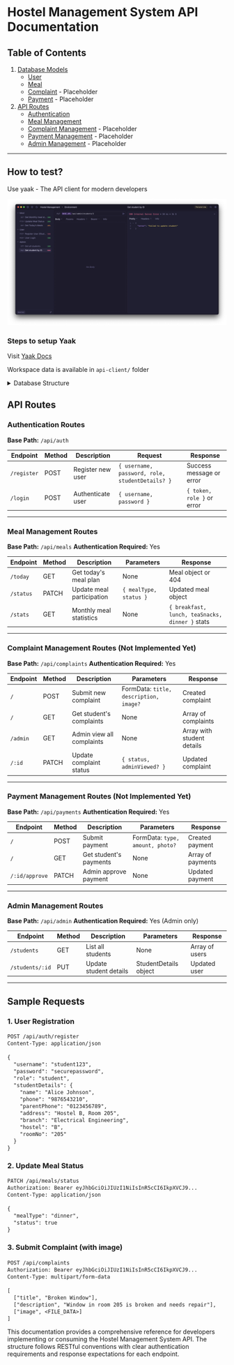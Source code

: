 # Hostel Management System API Documentation

## Table of Contents
1. [Database Models](#database-models)
   - [User](#user-model)
   - [Meal](#meal-model)
   - [Complaint](#complaint-model) - Placeholder
   - [Payment](#payment-model) - Placeholder
2. [API Routes](#api-routes)
   - [Authentication](#authentication-routes)
   - [Meal Management](#meal-management-routes)
   - [Complaint Management](#complaint-management-routes) - Placeholder
   - [Payment Management](#payment-management-routes) - Placeholder
   - [Admin Management](#admin-management-routes) - Placeholder

---

## How to test?

Use yaak - The API client for modern developers

![Yaak Interface](../docs/yaak-interface.png)

### Steps to setup Yaak

Visit [Yaak Docs](https://feedback.yaak.app/help/collections/8721561-getting-started)

Workspace data is available in `api-client/` folder

<details>
    <summary>Database Structure</summary>


## Database Models

### User Model
**File:** `models/User.ts`
**Description:** Stores user information including authentication details and student-specific data.

#### Fields:
| Field | Type | Required | Description |
|-------|------|----------|-------------|
| `username` | String | Yes | Unique identifier for login |
| `password` | String | Yes | Hashed password |
| `role` | String | Yes | Either 'student' or 'admin' |
| `studentDetails` | Object | No | Student-specific information (nested) |

#### StudentDetails Sub-fields:
| Field | Type | Description |
|-------|------|-------------|
| `name` | String | Full name of student |
| `phone` | String | Contact number |
| `parentPhone` | String | Parent/guardian contact |
| `address` | String | Residential address |
| `branch` | String | Academic department |
| `hostel` | String | Hostel name/block |
| `roomNo` | String | Room number |
| `photo` | String | Path to profile photo |

---

### Meal Model
**File:** `models/Meal.ts`
**Description:** Tracks daily meal plans and student participation.

#### Fields:
| Field | Type | Required | Description |
|-------|------|----------|-------------|
| `date` | Date | Yes | Date of meal plan |
| `breakfast` | String | No | Breakfast menu item |
| `lunch` | String | No | Lunch menu item |
| `teaSnacks` | String | No | Tea/Snacks menu item |
| `dinner` | String | No | Dinner menu item |
| `status` | Object | Yes | Participation status (nested) |
| `student` | ObjectId | Yes | Reference to User |

#### Status Sub-fields:
| Field | Type | Default | Description |
|-------|------|---------|-------------|
| `breakfast` | Boolean | false | Whether student attended breakfast |
| `lunch` | Boolean | false | Whether student attended lunch |
| `teaSnacks` | Boolean | false | Whether student attended tea/snacks |
| `dinner` | Boolean | false | Whether student attended dinner |

---

### Complaint Model
**File:** `models/Complaint.ts`
**Description:** Manages student complaints and their resolution status.

#### Fields:
| Field | Type | Required | Description |
|-------|------|----------|-------------|
| `title` | String | Yes | Complaint title |
| `description` | String | Yes | Detailed description |
| `image` | String | No | Path to attached image |
| `status` | String | Yes | 'pending' or 'resolved' |
| `student` | ObjectId | Yes | Reference to User |
| `createdAt` | Date | Yes | Timestamp of creation |
| `adminViewed` | Boolean | Yes | Whether admin has seen complaint |

---

### Payment Model
**File:** `models/Payment.ts`
**Description:** Handles fee payments and utility bills.

#### Fields:
| Field | Type | Required | Description |
|-------|------|----------|-------------|
| `type` | String | Yes | 'hostel', 'water', or 'electricity' |
| `amount` | Number | Yes | Payment amount |
| `status` | String | Yes | 'pending', 'paid', or 'approved' |
| `photo` | String | No | Path to payment receipt |
| `student` | ObjectId | Yes | Reference to User |
| `createdAt` | Date | Yes | Timestamp of creation |

---

</details>

## API Routes

### Authentication Routes
**Base Path:** `/api/auth`

| Endpoint | Method | Description | Request | Response |
|----------|--------|-------------|---------|----------|
| `/register` | POST | Register new user | `{ username, password, role, studentDetails? }` | Success message or error |
| `/login` | POST | Authenticate user | `{ username, password }` | `{ token, role }` or error |

---

### Meal Management Routes
**Base Path:** `/api/meals`
**Authentication Required:** Yes

| Endpoint | Method | Description | Parameters | Response |
|----------|--------|-------------|------------|----------|
| `/today` | GET | Get today's meal plan | None | Meal object or 404 |
| `/status` | PATCH | Update meal participation | `{ mealType, status }` | Updated meal object |
| `/stats` | GET | Monthly meal statistics | None | `{ breakfast, lunch, teaSnacks, dinner }` stats |

---

### Complaint Management Routes (Not Implemented Yet)
**Base Path:** `/api/complaints`
**Authentication Required:** Yes

| Endpoint | Method | Description | Parameters | Response |
|----------|--------|-------------|------------|----------|
| `/` | POST | Submit new complaint | FormData: `title, description, image?` | Created complaint |
| `/` | GET | Get student's complaints | None | Array of complaints |
| `/admin` | GET | Admin view all complaints | None | Array with student details |
| `/:id` | PATCH | Update complaint status | `{ status, adminViewed? }` | Updated complaint |

---

### Payment Management Routes (Not Implemented Yet)
**Base Path:** `/api/payments`
**Authentication Required:** Yes

| Endpoint | Method | Description | Parameters | Response |
|----------|--------|-------------|------------|----------|
| `/` | POST | Submit payment | FormData: `type, amount, photo?` | Created payment |
| `/` | GET | Get student's payments | None | Array of payments |
| `/:id/approve` | PATCH | Admin approve payment | None | Updated payment |

---

### Admin Management Routes
**Base Path:** `/api/admin`
**Authentication Required:** Yes (Admin only)

| Endpoint | Method | Description | Parameters | Response |
|----------|--------|-------------|------------|----------|
| `/students` | GET | List all students | None | Array of users |
| `/students/:id` | PUT | Update student details | StudentDetails object | Updated user |

---

## Sample Requests

### 1. User Registration
```http
POST /api/auth/register
Content-Type: application/json

{
  "username": "student123",
  "password": "securepassword",
  "role": "student",
  "studentDetails": {
    "name": "Alice Johnson",
    "phone": "9876543210",
    "parentPhone": "0123456789",
    "address": "Hostel B, Room 205",
    "branch": "Electrical Engineering",
    "hostel": "B",
    "roomNo": "205"
  }
}
```

### 2. Update Meal Status
```http
PATCH /api/meals/status
Authorization: Bearer eyJhbGciOiJIUzI1NiIsInR5cCI6IkpXVCJ9...
Content-Type: application/json

{
  "mealType": "dinner",
  "status": true
}
```

### 3. Submit Complaint (with image)
```http
POST /api/complaints
Authorization: Bearer eyJhbGciOiJIUzI1NiIsInR5cCI6IkpXVCJ9...
Content-Type: multipart/form-data

[
  ["title", "Broken Window"],
  ["description", "Window in room 205 is broken and needs repair"],
  ["image", <FILE_DATA>]
]
```

This documentation provides a comprehensive reference for developers implementing or consuming the Hostel Management System API. The structure follows RESTful conventions with clear authentication requirements and response expectations for each endpoint.
